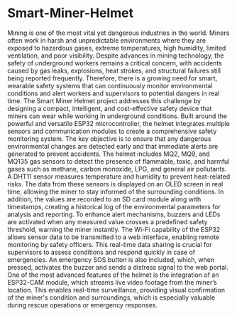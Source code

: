 # Smart-Miner-Helmet
Mining is one of the most vital yet dangerous industries in the world. Miners often work in harsh and unpredictable environments where they are exposed to hazardous gases, extreme temperatures, high humidity, limited ventilation, and poor visibility. Despite advances in mining technology, the safety of underground workers remains a critical concern, with accidents caused by gas leaks, explosions, heat strokes, and structural failures still being reported frequently. Therefore, there is a growing need for smart, wearable safety systems that can continuously monitor environmental conditions and alert workers and supervisors to potential dangers in real time.
The Smart Miner Helmet project addresses this challenge by designing a compact, intelligent, and cost-effective safety device that miners can wear while working in underground conditions. Built around the powerful and versatile ESP32 microcontroller, the helmet integrates multiple sensors and communication modules to create a comprehensive safety monitoring system. The key objective is to ensure that any dangerous environmental changes are detected early and that immediate alerts are generated to prevent accidents.
The helmet includes MQ2, MQ9, and MQ135 gas sensors to detect the presence of flammable, toxic, and harmful gases such as methane, carbon monoxide, LPG, and general air pollutants. A DHT11 sensor measures temperature and humidity to prevent heat-related risks. The data from these sensors is displayed on an OLED screen in real time, allowing the miner to stay informed of the surrounding conditions. In addition, the values are recorded to an SD card module along with timestamps, creating a historical log of the environmental parameters for analysis and reporting.
To enhance alert mechanisms, buzzers and LEDs are activated when any measured value crosses a predefined safety threshold, warning the miner instantly. The Wi-Fi capability of the ESP32 allows sensor data to be transmitted to a web interface, enabling remote monitoring by safety officers. This real-time data sharing is crucial for supervisors to assess conditions and respond quickly in case of emergencies. An emergency SOS button is also included, which, when pressed, activates the buzzer and sends a distress signal to the web portal.
One of the most advanced features of the helmet is the integration of an ESP32-CAM module, which streams live video footage from the miner’s location. This enables real-time surveillance, providing visual confirmation of the miner's condition and surroundings, which is especially valuable during rescue operations or emergency responses.
